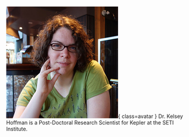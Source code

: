 ![Kelsey Hoffman](Hoffman.jpg){ class=avatar }
Dr. Kelsey Hoffman is a Post-Doctoral Research Scientist for Kepler at the SETI Institute.
